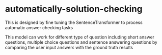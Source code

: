 # automatically-solution-checking
This is designed by fine tuning the SentenceTransformer to process automatic answer checking tasks

This model can work for different type of question including short answer questions, multiple choice questions and sentence answering questions by comparing the user input answers with the ground truth results
